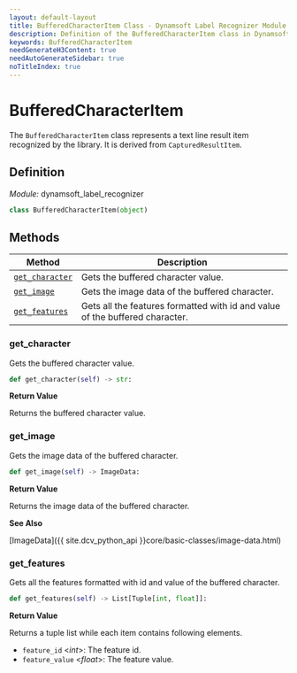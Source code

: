 ```yaml
---
layout: default-layout
title: BufferedCharacterItem Class - Dynamsoft Label Recognizer Module Python Edition API Reference
description: Definition of the BufferedCharacterItem class in Dynamsoft Label Recognizer Module Python Edition.
keywords: BufferedCharacterItem
needGenerateH3Content: true
needAutoGenerateSidebar: true
noTitleIndex: true
---
```


# BufferedCharacterItem

The `BufferedCharacterItem` class represents a text line result item recognized by the library. It is derived from `CapturedResultItem`.

## Definition

*Module:* dynamsoft_label_recognizer

```python
class BufferedCharacterItem(object)
```

## Methods

| Method               | Description |
|----------------------|-------------|
| [`get_character`](#get_character) | Gets the buffered character value. |
| [`get_image`](#get_image) | Gets the image data of the buffered character. |
| [`get_features`](#get_features) | Gets all the features formatted with id and value of the buffered character. |

### get_character

Gets the buffered character value.

```python
def get_character(self) -> str:
```

**Return Value**

Returns the buffered character value.

### get_image

Gets the image data of the buffered character.

```python
def get_image(self) -> ImageData:
```

**Return Value**

Returns the image data of the buffered character.

**See Also**

[ImageData]({{ site.dcv_python_api }}core/basic-classes/image-data.html)

### get_features

Gets all the features formatted with id and value of the buffered character.

```python
def get_features(self) -> List[Tuple[int, float]]:
```

**Return Value**

Returns a tuple list while each item contains following elements.
- `feature_id` <*int*>: The feature id.
- `feature_value` <*float*>: The feature value.


